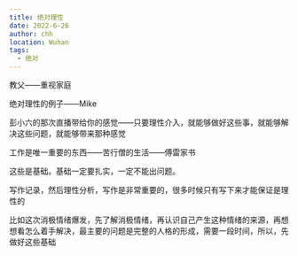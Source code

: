 ```yaml
---
title: 绝对理性
date: 2022-6-26
author: chh
location: Wuhan
tags:
  - 绝对
---
```


教父——重视家庭

绝对理性的例子——Mike

彭小六的那次直播带给你的感觉——只要理性介入，就能够做好这些事，就能够解决这些问题，就能够带来那种感觉

工作是唯一重要的东西——苦行僧的生活——傅雷家书

这些是基础。基础一定要扎实，一定不能出问题。

写作记录，然后理性分析，写作是非常重要的，很多时候只有写下来才能保证是理性的

比如这次消极情绪爆发，先了解消极情绪，再认识自己产生这种情绪的来源，再想想看怎么着手解决，最主要的问题是完整的人格的形成，需要一段时间，所以，先做好这些基础
